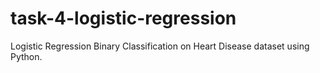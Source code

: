 # task-4-logistic-regression
Logistic Regression Binary Classification on Heart Disease dataset using Python.
